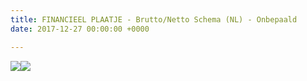 ```yaml
---
title: FINANCIEEL PLAATJE - Brutto/Netto Schema (NL) - Onbepaald
date: 2017-12-27 00:00:00 +0000

---
```

![](https://web-we-osscontent.azurewebsites.net/uploads/2018/09/03/Infograph%20Drive%20Eenmanszaak%20NL.jpg)![](https://web-we-osscontent.azurewebsites.net/uploads/2018/09/03/Infograph%20Drive%20Vennootschap%20NL.jpg)